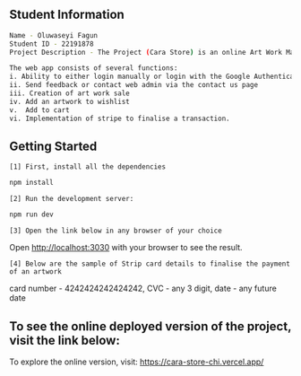 ## Student Information

```bash
Name - Oluwaseyi Fagun
Student ID - 22191878
Project Description - The Project (Cara Store) is an online Art Work Marketplace where people buy or sell their art works.
```

```bash
The web app consists of several functions:
i. Ability to either login manually or login with the Google Authentication Mechanism auto matically. The same goes for Registration
ii. Send feedback or contact web admin via the contact us page
iii. Creation of art work sale
iv. Add an artwork to wishlist
v.  Add to cart
vi. Implementation of stripe to finalise a transaction.
```

## Getting Started

```[1] First, install all the dependencies```

```bash
npm install
```

```[2] Run the development server:```

```bash
npm run dev
```

```[3] Open the link below in any browser of your choice ```

Open [http://localhost:3030](http://localhost:3030) with your browser to see the result.


```[4] Below are the sample of Strip card details to finalise the payment of an artwork ```

card number - 4242424242424242, CVC - any 3 digit, date - any future date


## To see the online deployed version of the project, visit the link below:

To explore the online version, visit: https://cara-store-chi.vercel.app/
